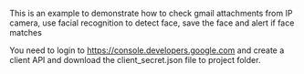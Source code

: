 This is an example to demonstrate how to check gmail attachments from IP camera, use facial recognition to detect face, save the face and alert if face matches

You need to login to https://console.developers.google.com and create a client API and download the client_secret.json file to project folder.
